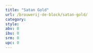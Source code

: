 ```yaml
---
title: "Satan Gold"
url: /brouwerij-de-block/satan-gold/
category: 
style: 
abv: 8
ibu: 0
srm: 0
upc: 0
---
```


